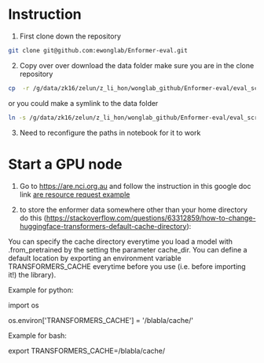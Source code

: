 # Instruction
1. First clone down the repository 
```bash
git clone git@github.com:ewonglab/Enformer-eval.git
```

2. Copy over over download the data folder
make sure you are in the clone repository
```bash
cp  -r /g/data/zk16/zelun/z_li_hon/wonglab_github/Enformer-eval/eval_script/data ./eval_script/data
```
or you could make a symlink to the data folder 
```bash
ln -s /g/data/zk16/zelun/z_li_hon/wonglab_github/Enformer-eval/eval_script/data ./eval_script/data
```
3. Need to reconfigure the paths in notebook for it to work

# Start a GPU node


1. Go to https://are.nci.org.au and follow the instruction in this google doc link
[are resource request example](https://docs.google.com/document/d/1nQpQeh6enuetnFB4gfyj_Fi1l2OVnp-irxOz89gtFVo/edit?usp=sharing)

2. to store the enformer data somewhere other than your home directory do this (https://stackoverflow.com/questions/63312859/how-to-change-huggingface-transformers-default-cache-directory):
   
You can specify the cache directory everytime you load a model with .from_pretrained by the setting the parameter cache_dir. You can define a default location by exporting an environment variable TRANSFORMERS_CACHE everytime before you use (i.e. before importing it!) the library).

Example for python:

import os

os.environ['TRANSFORMERS_CACHE'] = '/blabla/cache/'

Example for bash:

export TRANSFORMERS_CACHE=/blabla/cache/

